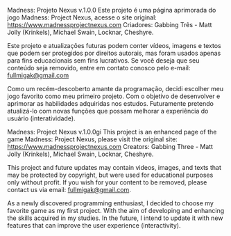 <!-- PT_BR -->

Madness: Projeto Nexus
v.1.0.0
Este projeto é uma página aprimorada do jogo Madness: Project Nexus, acesse o site original: https://www.madnessprojectnexus.com
Criadores: Gabbing Três - Matt Jolly (Krinkels), Michael Swain, Locknar, Cheshyre.

Este projeto e atualizações futuras podem conter vídeos, imagens e textos que podem ser protegidos por direitos autorais, mas foram usados apenas para fins educacionais sem fins lucrativos. Se você deseja que seu conteúdo seja removido, entre em contato conosco pelo e-mail: fullmigak@gmail.com

Como um recém-descoberto amante da programação, decidi escolher meu jogo favorito como meu primeiro projeto. Com o objetivo de desenvolver e aprimorar as habilidades adquiridas nos estudos. Futuramente pretendo atualizá-lo com novas funções que possam melhorar a experiência do usuário (interatividade).

<!-- EN -->

Madness: Project Nexus
v.1.0.0gi
This project is an enhanced page of the game Madness: Project Nexus, please visit the original site: https://www.madnessprojectnexus.com
Creators: Gabbing Three - Matt Jolly (Krinkels), Michael Swain, Locknar, Cheshyre.

This project and future updates may contain videos, images, and texts that may be protected by copyright, but were used for educational purposes only without profit. If you wish for your content to be removed, please contact us via email: fullmigak@gmail.com.

As a newly discovered programming enthusiast, I decided to choose my favorite game as my first project. With the aim of developing and enhancing the skills acquired in my studies. In the future, I intend to update it with new features that can improve the user experience (interactivity).